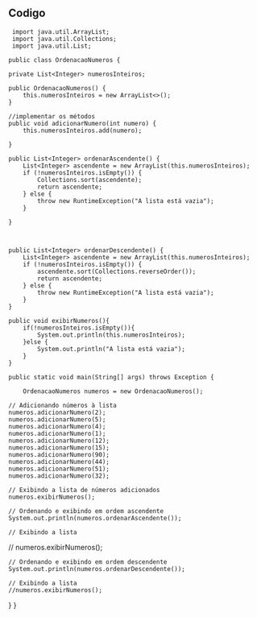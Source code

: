 ## Codigo 
     import java.util.ArrayList;
     import java.util.Collections;
     import java.util.List;

    public class OrdenacaoNumeros {

    private List<Integer> numerosInteiros;

    public OrdenacaoNumeros() {
        this.numerosInteiros = new ArrayList<>();
    }

    //implementar os métodos 
    public void adicionarNumero(int numero) {
        this.numerosInteiros.add(numero);

    }

    public List<Integer> ordenarAscendente() {
        List<Integer> ascendente = new ArrayList(this.numerosInteiros);
        if (!numerosInteiros.isEmpty()) {
            Collections.sort(ascendente);
            return ascendente;
        } else {
            throw new RuntimeException("A lista está vazia");
        }

    }

    

    public List<Integer> ordenarDescendente() {
        List<Integer> ascendente = new ArrayList(this.numerosInteiros);
        if (!numerosInteiros.isEmpty()) {
            ascendente.sort(Collections.reverseOrder());
            return ascendente;
        } else {
            throw new RuntimeException("A lista está vazia");
        }
    }

    public void exibirNumeros(){
        if(!numerosInteiros.isEmpty()){
            System.out.println(this.numerosInteiros);
        }else {
            System.out.println("A lista está vazia");
        }
    }

    public static void main(String[] args) throws Exception {

        OrdenacaoNumeros numeros = new OrdenacaoNumeros();

    // Adicionando números à lista
    numeros.adicionarNumero(2);
    numeros.adicionarNumero(5);
    numeros.adicionarNumero(4);
    numeros.adicionarNumero(1);
    numeros.adicionarNumero(12);
    numeros.adicionarNumero(15);
    numeros.adicionarNumero(90);
    numeros.adicionarNumero(44);
    numeros.adicionarNumero(51);
    numeros.adicionarNumero(32);

    // Exibindo a lista de números adicionados
    numeros.exibirNumeros();

    // Ordenando e exibindo em ordem ascendente
    System.out.println(numeros.ordenarAscendente());

    // Exibindo a lista
   // numeros.exibirNumeros();

    // Ordenando e exibindo em ordem descendente
    System.out.println(numeros.ordenarDescendente());

    // Exibindo a lista
    //numeros.exibirNumeros();
  }
}

